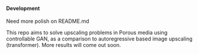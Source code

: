 #### Development

Need more polish on README.md

This repo aims to solve upscaling problems in Porous media using controllable GAN, as a comparison to autoregressive based image upscaling (transformer). More results will come out soon.
